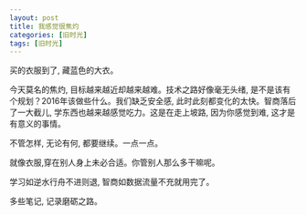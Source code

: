 ```yaml
---
layout: post
title: 我感觉很焦灼
categories: [旧时光]
tags: [旧时光]
---
```


买的衣服到了, 藏蓝色的大衣。

今天莫名的焦灼, 目标越来越近却越来越难。技术之路好像毫无头绪, 是不是该有个规划？2016年该做些什么。我们缺乏安全感, 此时此刻都变化的太快。智商落后了一大截儿, 学东西也越来越感觉吃力。这是在走上坡路, 因为你感觉到难, 这才是有意义的事情。

不管怎样, 无论有何, 都要继续。一点一点。

就像衣服,穿在别人身上未必合适。你管别人那么多干嘛呢。

学习如逆水行舟不进则退, 智商如数据流量不充就用完了。

多些笔记, 记录磨砺之路。
